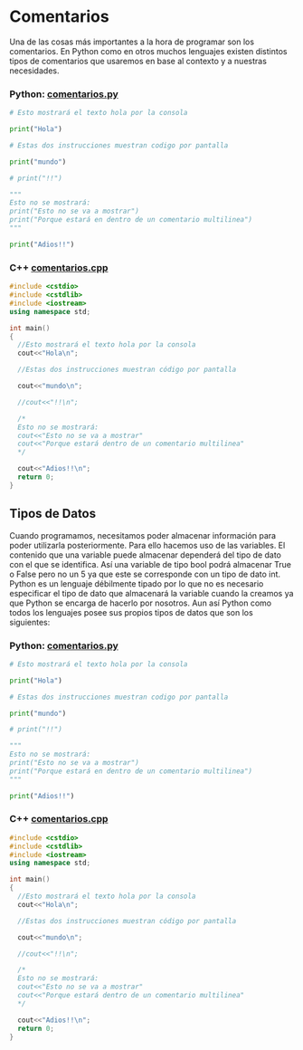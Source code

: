 # Comentarios

Una de las cosas más importantes a la hora de programar son los comentarios. En Python como en otros muchos lenguajes existen distintos tipos de comentarios que usaremos en base al contexto y a nuestras necesidades. 

### Python: <a href="/examples/02-comentarios/comentarios.py" download>comentarios.py</a>

```python
# Esto mostrará el texto hola por la consola

print("Hola")

# Estas dos instrucciones muestran codigo por pantalla

print("mundo")

# print("!!")

"""
Esto no se mostrará:
print("Esto no se va a mostrar")
print("Porque estará en dentro de un comentario multilinea")
"""

print("Adios!!")
```

### C++ <a href="/examples/02-comentarios/comentarios.cpp" download>comentarios.cpp</a>

```cpp
#include <cstdio>
#include <cstdlib>
#include <iostream>
using namespace std;

int main()
{
  //Esto mostrará el texto hola por la consola
  cout<<"Hola\n";

  //Estas dos instrucciones muestran código por pantalla

  cout<<"mundo\n";

  //cout<<"!!\n";

  /* 
  Esto no se mostrará:
  cout<<"Esto no se va a mostrar"
  cout<<"Porque estará dentro de un comentario multilinea"
  */

  cout<<"Adios!!\n";
  return 0;
}
```

## Tipos de Datos

Cuando programamos, necesitamos poder almacenar información para poder utilizarla posteriormente. Para ello hacemos uso de las variables. El contenido que una variable puede almacenar dependerá del tipo de dato con el que se identifica. Así una variable de tipo bool podrá almacenar True o False pero no un 5 ya que este se corresponde con un tipo de dato int. Python es un lenguaje débilmente tipado por lo que no es necesario especificar el tipo de dato que almacenará la variable cuando la creamos ya que Python se encarga de hacerlo por nosotros. Aun así Python como todos los lenguajes posee sus propios tipos de datos que son los siguientes:

### Python: <a href="/examples/02-comentarios/comentarios.py" download>comentarios.py</a>

```python
# Esto mostrará el texto hola por la consola

print("Hola")

# Estas dos instrucciones muestran codigo por pantalla

print("mundo")

# print("!!")

"""
Esto no se mostrará:
print("Esto no se va a mostrar")
print("Porque estará en dentro de un comentario multilinea")
"""

print("Adios!!")
```

### C++ <a href="/examples/02-comentarios/comentarios.cpp" download>comentarios.cpp</a>

```cpp
#include <cstdio>
#include <cstdlib>
#include <iostream>
using namespace std;

int main()
{
  //Esto mostrará el texto hola por la consola
  cout<<"Hola\n";

  //Estas dos instrucciones muestran código por pantalla

  cout<<"mundo\n";

  //cout<<"!!\n";

  /* 
  Esto no se mostrará:
  cout<<"Esto no se va a mostrar"
  cout<<"Porque estará dentro de un comentario multilinea"
  */

  cout<<"Adios!!\n";
  return 0;
}
```